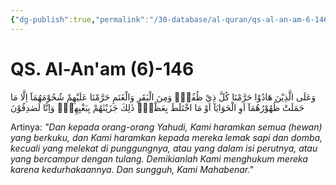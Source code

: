 ```yaml
---
{"dg-publish":true,"permalink":"/30-database/al-quran/qs-al-an-am-6-146/"}
---
```



# QS. Al-An'am (6)-146
وَعَلَى الَّذِيْنَ هَادُوْا حَرَّمْنَا كُلَّ ذِيْ ظُفُرٍۚ وَمِنَ الْبَقَرِ وَالْغَنَمِ حَرَّمْنَا عَلَيْهِمْ شُحُوْمَهُمَآ اِلَّا مَا حَمَلَتْ ظُهُوْرُهُمَآ اَوِ الْحَوَايَآ اَوْ مَا اخْتَلَطَ بِعَظْمٍۗ ذٰلِكَ جَزَيْنٰهُمْ بِبَغْيِهِمْۚ وَاِنَّا لَصٰدِقُوْنَ 

Artinya: *"Dan kepada orang-orang Yahudi, Kami haramkan semua (hewan) yang berkuku, dan Kami haramkan kepada mereka lemak sapi dan domba, kecuali yang melekat di punggungnya, atau yang dalam isi perutnya, atau yang bercampur dengan tulang. Demikianlah Kami menghukum mereka karena kedurhakaannya. Dan sungguh, Kami  Mahabenar."*
